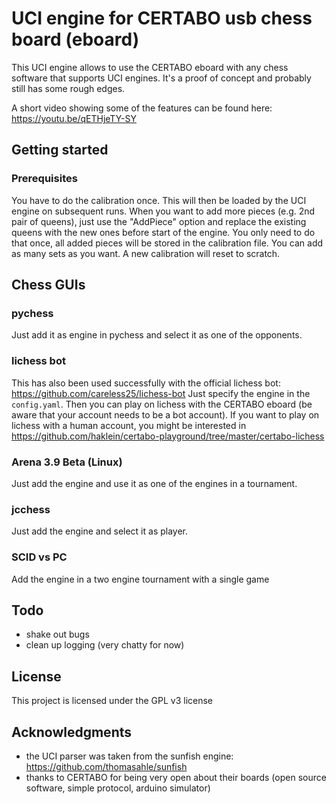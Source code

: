 # UCI engine for CERTABO usb chess board (eboard)

This UCI engine allows to use the CERTABO eboard with any chess software that supports UCI engines. It's a proof of concept and probably still has some rough edges.

A short video showing some of the features can be found here:
https://youtu.be/qETHjeTY-SY

## Getting started

### Prerequisites

You have to do the calibration once. This will then be loaded by the UCI engine on subsequent runs. When you want to add more pieces (e.g. 2nd pair of queens),
just use the "AddPiece" option and replace the existing queens with the new ones before start of the engine. You only need to do that once, all added pieces
will be stored in the calibration file. You can add as many sets as you want. A new calibration will reset to scratch.

## Chess GUIs

### pychess

Just add it as engine in pychess and select it as one of the opponents.

### lichess bot

This has also been used successfully with the official lichess bot: https://github.com/careless25/lichess-bot
Just specify the engine in the `config.yaml`. Then you can play on lichess with the CERTABO eboard (be aware that your account needs to be a bot account). If you want to play on lichess with a human account, you might be interested in https://github.com/haklein/certabo-playground/tree/master/certabo-lichess

### Arena 3.9 Beta (Linux)

Just add the engine and use it as one of the engines in a tournament.

### jcchess

Just add the engine and select it as player.

### SCID vs PC

Add the engine in a two engine tournament with a single game

## Todo

* shake out bugs
* clean up logging (very chatty for now)

## License

This project is licensed under the GPL v3 license

## Acknowledgments

* the UCI parser was taken from the sunfish engine: https://github.com/thomasahle/sunfish
* thanks to CERTABO for being very open about their boards (open source software, simple protocol, arduino simulator)
